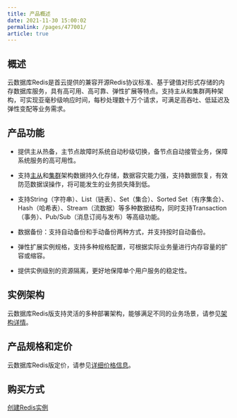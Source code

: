 ```yaml
---
title: 产品概述
date: 2021-11-30 15:00:02
permalink: /pages/477001/
article: true
---
```


## 概述

云数据库Redis是首云提供的兼容开源Redis协议标准、基于键值对形式存储的内存数据库服务，具有高可用、高可靠、弹性扩展等特点。支持主从和集群两种架构，可实现亚毫秒级响应时间，每秒处理数十万个请求，可满足高吞吐、低延迟及弹性变配等业务需求。

## 产品功能

- 提供主从热备，主节点故障时系统自动秒级切换，备节点自动接管业务，保障系统服务的高可用性。

- 支持[主从](./03.产品系列.md#社区主从版)和[集群](./03.产品系列.md#社区集群版)架构数据持久化存储，数据容灾能力强，支持数据恢复，有效防范数据误操作，将可能发生的业务损失降到低。

- 支持String（字符串）、List（链表）、Set（集合）、Sorted Set（有序集合）、Hash（哈希表）、Stream（流数据）等多种数据结构，同时支持Transaction（事务）、Pub/Sub（消息订阅与发布）等高级功能。

- 数据备份：支持自动备份和手动备份两种方式，并支持按时自动备份。

- 弹性扩展实例规格，支持多种规格配置，可根据实际业务量进行内存容量的扩容或缩容。

- 提供实例级别的资源隔离，更好地保障单个用户服务的稳定性。

## 实例架构
云数据库Redis版支持灵活的多种部署架构，能够满足不同的业务场景，请参见[架构详情](./03.产品系列.md#社区主从版)。

## 产品规格和定价
云数据库Redis版定价，请参见[详细价格信息](./../02.购买指南/00.计费概述.md)。

## 购买方式
[创建Redis实例](./../02.购买指南/01.购买方式.md)